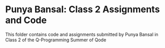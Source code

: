 # Punya Bansal: Class 2 Assignments and Code
This folder contains code and assignments submitted by Punya Bansal in Class 2 of the Q-Programming Summer of Qode